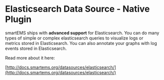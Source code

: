 # Elasticsearch Data Source -  Native Plugin

smartEMS ships with **advanced support** for Elasticsearch. You can do many types of simple or complex elasticsearch queries to visualize logs or metrics stored in Elasticsearch. You can also annotate your graphs with log events stored in Elasticsearch.

Read more about it here:

[http://docs.smartems.org/datasources/elasticsearch/](http://docs.smartems.org/datasources/elasticsearch/)

